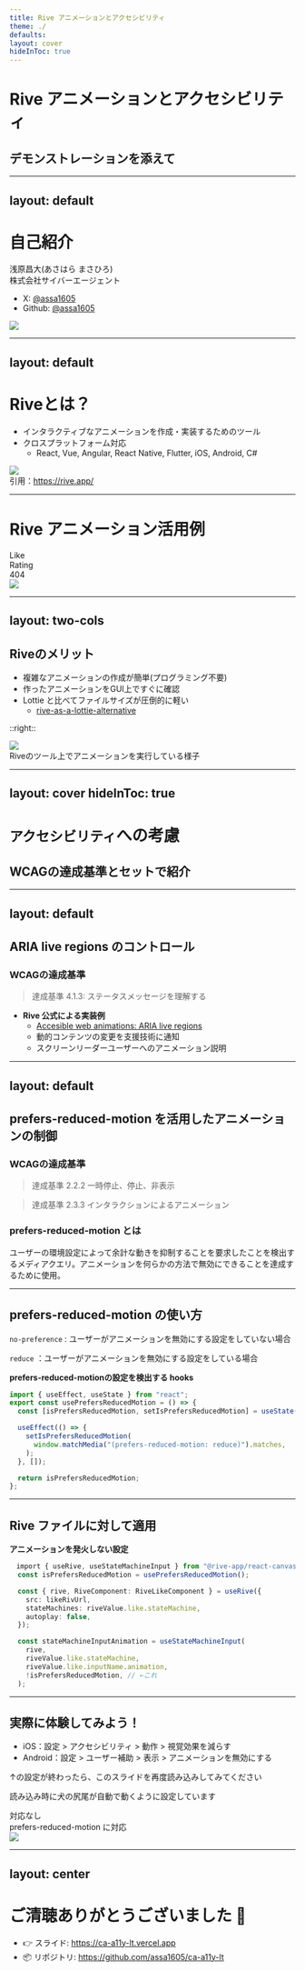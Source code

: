```yaml
---
title: Rive アニメーションとアクセシビリティ
theme: ./
defaults:
layout: cover
hideInToc: true
---
```


# Rive アニメーションとアクセシビリティ

## デモンストレーションを添えて

---
layout: default
---

# 自己紹介

<div class="flex justify-between items-center">
  <div class="flex-1">
    <div class="text-3xl mb-4">
      浅原昌大(あさはら まさひろ)
    </div>
    <div class="text-2xl mb-8">
      株式会社サイバーエージェント
    </div>

   - X: [@assa1605](https://x.com/assa1605)
   - Github: [@assa1605](https://github.com/assa1605)
    
  </div>

  <div class="flex-1 flex justify-center">
    <img src="https://github.com/assa1605.png" class="w-80 rounded-lg"/>
  </div>
</div>

<!-- 
# アジェンダ

<Toc maxDepth="1"/> -->

---
layout: default
---

# Riveとは？

- インタラクティブなアニメーションを作成・実装するためのツール
- クロスプラットフォーム対応
    - React, Vue, Angular, React Native, Flutter, iOS, Android, C#

<div class="flex justify-center">
    <img src="/assets/slides/dragon.gif" class="w-80"/>
</div>

<div class="text-sm text-center italic">
  引用：<a href="https://rive.app/">https://rive.app/</a>
</div>

---

# Rive アニメーション活用例

<div class="pt-16">
  <div class="flex flex-row gap-8 justify-center">
    <div class="flex flex-col items-center gap-2">
      <div class="text-lg font-medium">Like</div>
      <LikeRiveAnimation />
    </div>
    <div class="flex flex-col items-center gap-2">
      <div class="text-lg font-medium">Rating</div>
      <StarsRiveAnimation />
    </div>
    <div class="flex flex-col items-center gap-2">
      <div class="text-lg font-medium">404</div>
      <EmptyRiveAnimation />
    </div>
  </div>
</div>

<div class="absolute bottom-12 right-8">
  <img src="/assets/slides/qr.png" class="w-32"/>
</div>

---
layout: two-cols
---
## Riveのメリット

- 複雑なアニメーションの作成が簡単(プログラミング不要)
- 作ったアニメーションをGUI上ですぐに確認
- Lottie と比べてファイルサイズが圧倒的に軽い
  - [rive-as-a-lottie-alternative](https://rive.app/blog/rive-as-a-lottie-alternative)

::right::

<div class="flex flex-col justify-center h-full">
    <div class="flex justify-end">
        <img src="/assets/slides/dog.gif" class="w-128"/>
    </div>
    <div class="mt-4 text-sm text-center">
     Riveのツール上でアニメーションを実行している様子
    </div>
</div>


---
layout: cover
hideInToc: true
---

# `アクセシビリティ`への考慮
## WCAGの達成基準とセットで紹介

---
layout: default
---
## ARIA live regions のコントロール

### WCAGの達成基準

> 達成基準 4.1.3: ステータスメッセージを理解する

- **Rive 公式による実装例**
    - [Accesible web animations: ARIA live regions](https://rive.app/blog/accesible-web-animations-aria-live-regions)
    - 動的コンテンツの変更を支援技術に通知
    - スクリーンリーダーユーザーへのアニメーション説明



---
layout: default
---
## prefers-reduced-motion を活用したアニメーションの制御

### WCAGの達成基準

> 達成基準 2.2.2 一時停止、停止、非表示


> 達成基準 2.3.3 インタラクションによるアニメーション


### prefers-reduced-motion とは
ユーザーの環境設定によって余計な動きを抑制することを要求したことを検出するメディアクエリ。アニメーションを何らかの方法で無効にできることを達成するために使用。



---

## prefers-reduced-motion の使い方

`no-preference` : ユーザーがアニメーションを無効にする設定をしていない場合

`reduce` ：ユーザーがアニメーションを無効にする設定をしている場合

**prefers-reduced-motionの設定を検出する hooks**

```ts
import { useEffect, useState } from "react";
export const usePrefersReducedMotion = () => {
  const [isPrefersReducedMotion, setIsPrefersReducedMotion] = useState(false);

  useEffect(() => {
    setIsPrefersReducedMotion(
      window.matchMedia("(prefers-reduced-motion: reduce)").matches,
    );
  }, []);

  return isPrefersReducedMotion;
};

```
---

## Rive ファイルに対して適用

**アニメーションを発火しない設定**

```ts
　import { useRive, useStateMachineInput } from "@rive-app/react-canvas";
  const isPrefersReducedMotion = usePrefersReducedMotion();

  const { rive, RiveComponent: RiveLikeComponent } = useRive({
    src: likeRivUrl,
    stateMachines: riveValue.like.stateMachine,
    autoplay: false,
  });

  const stateMachineInputAnimation = useStateMachineInput(
    rive,
    riveValue.like.stateMachine,
    riveValue.like.inputName.animation,
    !isPrefersReducedMotion, // ←これ
  );
```

---

## 実際に体験してみよう！

- iOS：設定 > アクセシビリティ > 動作 > 視覚効果を減らす
- Android：設定 > ユーザー補助 > 表示 > アニメーションを無効にする

<div class="text-sm font-bold text-red-500">↑の設定が終わったら、このスライドを再度読み込みしてみてください</div>


読み込み時に犬の尻尾が自動で動くように設定しています

<div class="flex justify-center mt-2 gap-12">
  <div class="flex flex-col items-center gap-4">
    <div class="text-xl font-medium">対応なし</div>
        <NoReducedMotionRiveAnimation />
  </div>

  <div class="flex flex-col items-center gap-4">
    <div class="text-xl font-medium">prefers-reduced-motion に対応</div>
        <ReducedMotionRiveAnimation />
  </div>
</div>

<div class="absolute bottom-12 right-8">
  <img src="/assets/slides/qr-demo.png" class="w-32"/>
</div>


---
layout: center
---

# ご清聴ありがとうございました 🙌

- 👉 スライド: https://ca-a11y-lt.vercel.app
- 📦 リポジトリ: https://github.com/assa1605/ca-a11y-lt

